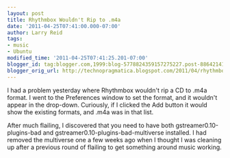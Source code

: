 ```yaml
---
layout: post
title: Rhythmbox Wouldn't Rip to .m4a
date: '2011-04-25T07:41:00.000-07:00'
author: Larry Reid
tags:
- music
- Ubuntu
modified_time: '2011-04-25T07:41:25.201-07:00'
blogger_id: tag:blogger.com,1999:blog-5778824359157275227.post-8864214101232286963
blogger_orig_url: http://technopragmatica.blogspot.com/2011/04/rhythmbox-wouldnt-rip-to-m4a.html
---
```


I had a problem yesterday where Rhythmbox wouldn't rip a CD to .m4a
format. I went to the Preferences window to set the format, and it
wouldn't appear in the drop-down. Curiously, if I clicked the Add button
it would show the existing formats, and .m4a was in that list.   
  
After much flailing, I discovered that you need to have both
gstreamer0.10-plugins-bad and gstreamer0.10-plugins-bad-multiverse
installed. I had removed the multiverse one a few weeks ago when I
thought I was cleaning up after a previous round of flailing to get
something around music working.

